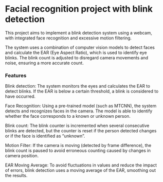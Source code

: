 <h1>Facial recognition project with blink detection </h1>

<p>This project aims to implement a blink detection system using a webcam, with integrated face recognition and excessive motion filtering.</p> 
<p>The system uses a combination of computer vision models to detect faces and calculate the EAR (Eye Aspect Ratio), which is used to identify eye blinks. The blink count is adjusted to disregard camera movements and noise, ensuring a more accurate count.</p>

<h3>Features</h3>

 <p>Blink detection: The system monitors the eyes and calculates the EAR to detect blinks. If the EAR is below a certain threshold, a blink is considered to have occurred.</p>
 <p>Face Recognition: Using a pre-trained model (such as MTCNN), the system detects and recognizes faces in the camera. The model is able to identify whether the face corresponds to a known or unknown person. </p>
 <p>
    Blink count: The blink counter is incremented when several consecutive blinks are detected, but the counter is reset if the person detected changes or if the face is identified as “unknown”.</p>
    <p>Motion Filter: If the camera is moving (detected by frame difference), the blink count is paused to avoid erroneous counting caused by changes in camera position.</p>
    <p>EAR Moving Average: To avoid fluctuations in values and reduce the impact of errors, blink detection uses a moving average of the EAR, smoothing out the results.</p>

    

